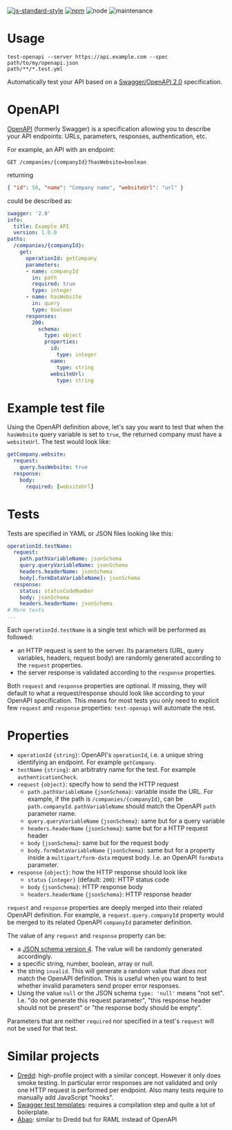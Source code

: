 [![js-standard-style](https://cdn.rawgit.com/standard/standard/master/badge.svg)](https://github.com/standard/standard)
[![npm](https://img.shields.io/npm/v/test-openapi.svg)](https://www.npmjs.com/package/autoserver)
![node](https://img.shields.io/node/v/test-openapi.svg)
![maintenance](https://img.shields.io/maintenance/yes/2018.svg)

# Usage

```shell
test-openapi --server https://api.example.com --spec path/to/my/openapi.json
path/**/*.test.yml
```

Automatically test your API based on a [Swagger/OpenAPI 2.0](https://www.openapis.org/)
specification.

# OpenAPI

[OpenAPI](https://www.openapis.org/) (formerly Swagger) is a specification
allowing you to describe your API endpoints: URLs, parameters, responses,
authentication, etc.

For example, an API with an endpoint:

```HTTP
GET /companies/{companyId}?hasWebsite=boolean
```

returning

```JSON
{ "id": 50, "name": "Company name", "websiteUrl": "url" }
```

could be described as:

```yml
swagger: '2.0'
info:
  title: Example API
  version: 1.0.0
paths:
  /companies/{companyId}:
    get:
      operationId: getCompany
      parameters:
      - name: companyId
        in: path
        required: true
        type: integer
      - name: hasWebsite
        in: query
        type: boolean
      responses:
        200:
          schema:
            type: object
            properties:
              id:
                type: integer
              name:
                type: string
              websiteUrl:
                type: string
```

# Example test file

Using the OpenAPI definition above, let's say you want to test that when the
`hasWebsite` query variable is set to `true`, the returned company must have a
`websiteUrl`. The test would look like:

```yml
getCompany.website:
  request:
    query.hasWebsite: true
  response:
    body:
      required: [websiteUrl]
```

# Tests

Tests are specified in YAML or JSON files looking like this:

```yml
operationId.testName:
  request:
    path.pathVariableName: jsonSchema
    query.queryVariableName: jsonSchema
    headers.headerName: jsonSchema
    body[.formDataVariableName]: jsonSchema
  response:
    status: statusCodeNumber
    body: jsonSchema
    headers.headerName: jsonSchema
# More tests
...
```

Each `operationId.testName` is a single test which will be performed as followed:

* an HTTP request is sent to the server. Its parameters (URL, query variables,
  headers, request body) are randomly generated according to the `request` properties.
* the server response is validated according to the `response` properties.

Both `request` and `response` properties are optional. If missing, they will
default to what a request/response should look like according to your OpenAPI
specification. This means for most tests you only need to explicit few `request`
and `response` properties: `test-openapi` will automate the rest.

# Properties

* `operationId` `{string}`: OpenAPI's `operationId`, i.e. a unique string identifying
  an endpoint. For example `getCompany`.
* `testName` `{string}`: an arbitratry name for the test. For example `authenticationCheck`.
* `request` `{object}`: specify how to send the HTTP request
  * `path.pathVariableName` `{jsonSchema}`: variable inside the URL.
    For example, if the path is `/companies/{companyId}`, can be `path.companyId`.
    `pathVariableName` should match the OpenAPI `path` parameter name.
  * `query.queryVariableName` `{jsonSchema}`: same but for a query variable
  * `headers.headerName` `{jsonSchema}`: same but for a HTTP request header
  * `body` `{jsonSchema}`: same but for the request body
  * `body.formDataVariableName` `{jsonSchema}`: same but for a property inside a
    `multipart/form-data` request body. I.e. an OpenAPI `formData` parameter.
* `response` `{object}`: how the HTTP response should look like
  * `status` `{integer}` (default: `200`): HTTP status code
  * `body` `{jsonSchema}`: HTTP response body
  * `headers.headerName` `{jsonSchema}`: HTTP response header

`request` and `response` properties are deeply merged into their related OpenAPI
definition. For example, a `request.query.companyId` property would be merged to
its related OpenAPI `companyId` parameter definition.

The value of any `request` and `response` property can be:

* a [JSON schema version 4](https://github.com/OAI/OpenAPI-Specification/blob/master/versions/2.0.md#schemaObject).
  The value will be randomly generated accordingly.
* a specific string, number, boolean, array or null.
* the string `invalid`. This will generate a random value that _does not_ match
  the OpenAPI definition.
  This is useful when you want to test whether invalid parameters send proper
  error responses.
* Using the value `null` or the JSON schema `type: 'null'` means "not set".
  I.e. "do not generate this request parameter", "this response header should not
  be present" or "the response body should be empty".

Parameters that are neither `required` nor specified in a test's `request`
will not be used for that test.

# Similar projects

* [Dredd](https://github.com/apiaryio/dredd): high-profile project with a similar concept. However it only does smoke testing. In particular error responses are not validated and only one HTTP request is performed per endpoint. Also many tests require to manually add JavaScript "hooks".
* [Swagger test templates](https://github.com/apigee-127/swagger-test-templates): requires a compilation step and quite a lot of boilerplate.
* [Abao](https://github.com/cybertk/abao): similar to Dredd but for RAML instead of OpenAPI
